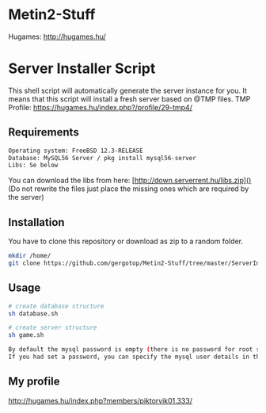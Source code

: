 # Metin2-Stuff
Hugames: http://hugames.hu/

# Server Installer Script

This shell script will automatically generate the server instance for you. It means that this script will install a fresh server based on @TMP files.
TMP Profile: https://hugames.hu/index.php?/profile/29-tmp4/

## Requirements
```bash
Operating system: FreeBSD 12.3-RELEASE
Database: MySQL56 Server / pkg install mysql56-server
Libs: Se below
```
You can download the libs from here: [http://down.serverrent.hu/libs.zip]() (Do not rewrite the files just place the missing ones which are required by the server)
## Installation

You have to clone this repository or download as zip to a random folder.

```bash
mkdir /home/
git clone https://github.com/gergotop/Metin2-Stuff/tree/master/ServerInstaller
```


## Usage

```bash
# create database structure
sh database.sh

# create server structure
sh game.sh

```
```bash
By default the mysql password is empty (there is no password for root so you can easily log in).
If you had set a password, you can specify the mysql user details in the database.sh. For example (mysql -u root -p yourpassword)
```




## My profile

http://hugames.hu/index.php?members/piktorvik01.333/


